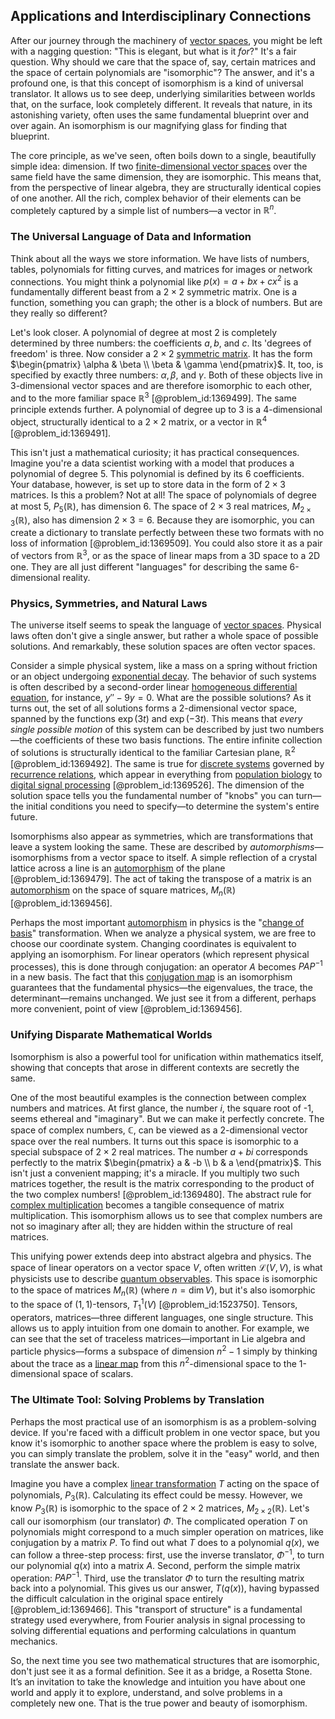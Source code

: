 ## Applications and Interdisciplinary Connections

After our journey through the machinery of [vector spaces](@article_id:136343), you might be left with a nagging question: "This is elegant, but what is it *for*?" It's a fair question. Why should we care that the space of, say, certain matrices and the space of certain polynomials are "isomorphic"? The answer, and it's a profound one, is that this concept of isomorphism is a kind of universal translator. It allows us to see deep, underlying similarities between worlds that, on the surface, look completely different. It reveals that nature, in its astonishing variety, often uses the same fundamental blueprint over and over again. An isomorphism is our magnifying glass for finding that blueprint.

The core principle, as we've seen, often boils down to a single, beautifully simple idea: dimension. If two [finite-dimensional vector spaces](@article_id:264997) over the same field have the same dimension, they are isomorphic. This means that, from the perspective of linear algebra, they are structurally identical copies of one another. All the rich, complex behavior of their elements can be completely captured by a simple list of numbers—a vector in $\mathbb{R}^n$.

### The Universal Language of Data and Information

Think about all the ways we store information. We have lists of numbers, tables, polynomials for fitting curves, and matrices for images or network connections. You might think a polynomial like $p(x) = a+bx+cx^2$ is a fundamentally different beast from a $2 \times 2$ symmetric matrix. One is a function, something you can graph; the other is a block of numbers. But are they really so different?

Let's look closer. A polynomial of degree at most 2 is completely determined by three numbers: the coefficients $a, b,$ and $c$. Its 'degrees of freedom' is three. Now consider a $2 \times 2$ [symmetric matrix](@article_id:142636). It has the form $\begin{pmatrix} \alpha & \beta \\ \beta & \gamma \end{pmatrix}$. It, too, is specified by exactly three numbers: $\alpha, \beta,$ and $\gamma$. Both of these objects live in 3-dimensional vector spaces and are therefore isomorphic to each other, and to the more familiar space $\mathbb{R}^3$ [@problem_id:1369499]. The same principle extends further. A polynomial of degree up to 3 is a 4-dimensional object, structurally identical to a $2 \times 2$ matrix, or a vector in $\mathbb{R}^4$ [@problem_id:1369491].

This isn't just a mathematical curiosity; it has practical consequences. Imagine you're a data scientist working with a model that produces a polynomial of degree 5. This polynomial is defined by its 6 coefficients. Your database, however, is set up to store data in the form of $2 \times 3$ matrices. Is this a problem? Not at all! The space of polynomials of degree at most 5, $P_5(\mathbb{R})$, has dimension 6. The space of $2 \times 3$ real matrices, $M_{2 \times 3}(\mathbb{R})$, also has dimension $2 \times 3 = 6$. Because they are isomorphic, you can create a dictionary to translate perfectly between these two formats with no loss of information [@problem_id:1369509]. You could also store it as a pair of vectors from $\mathbb{R}^3$, or as the space of linear maps from a 3D space to a 2D one. They are all just different "languages" for describing the same 6-dimensional reality.

### Physics, Symmetries, and Natural Laws

The universe itself seems to speak the language of [vector spaces](@article_id:136343). Physical laws often don't give a single answer, but rather a whole space of possible solutions. And remarkably, these solution spaces are often vector spaces.

Consider a simple physical system, like a mass on a spring without friction or an object undergoing [exponential decay](@article_id:136268). The behavior of such systems is often described by a second-order linear [homogeneous differential equation](@article_id:175902), for instance, $y'' - 9y = 0$. What are the possible solutions? As it turns out, the set of all solutions forms a 2-dimensional vector space, spanned by the functions $\exp(3t)$ and $\exp(-3t)$. This means that *every single possible motion* of this system can be described by just two numbers—the coefficients of these two basis functions. The entire infinite collection of solutions is structurally identical to the familiar Cartesian plane, $\mathbb{R}^2$ [@problem_id:1369492]. The same is true for [discrete systems](@article_id:166918) governed by [recurrence relations](@article_id:276118), which appear in everything from [population biology](@article_id:153169) to [digital signal processing](@article_id:263166) [@problem_id:1369526]. The dimension of the solution space tells you the fundamental number of "knobs" you can turn—the initial conditions you need to specify—to determine the system's entire future.

Isomorphisms also appear as symmetries, which are transformations that leave a system looking the same. These are described by *automorphisms*—isomorphisms from a vector space to itself. A simple reflection of a crystal lattice across a line is an [automorphism](@article_id:143027) of the plane [@problem_id:1369479]. The act of taking the transpose of a matrix is an [automorphism](@article_id:143027) on the space of square matrices, $M_n(\mathbb{R})$ [@problem_id:1369456].

Perhaps the most important [automorphism](@article_id:143027) in physics is the "[change of basis](@article_id:144648)" transformation. When we analyze a physical system, we are free to choose our coordinate system. Changing coordinates is equivalent to applying an isomorphism. For linear operators (which represent physical processes), this is done through conjugation: an operator $A$ becomes $PAP^{-1}$ in a new basis. The fact that this [conjugation map](@article_id:154729) is an isomorphism guarantees that the fundamental physics—the eigenvalues, the trace, the determinant—remains unchanged. We just see it from a different, perhaps more convenient, point of view [@problem_id:1369456].

### Unifying Disparate Mathematical Worlds

Isomorphism is also a powerful tool for unification within mathematics itself, showing that concepts that arose in different contexts are secretly the same.

One of the most beautiful examples is the connection between complex numbers and matrices. At first glance, the number $i$, the square root of -1, seems ethereal and "imaginary". But we can make it perfectly concrete. The space of complex numbers, $\mathbb{C}$, can be viewed as a 2-dimensional vector space over the real numbers. It turns out this space is isomorphic to a special subspace of $2 \times 2$ real matrices. The number $a+bi$ corresponds perfectly to the matrix $\begin{pmatrix} a & -b \\ b & a \end{pmatrix}$. This isn't just a convenient mapping; it's a miracle. If you multiply two such matrices together, the result is the matrix corresponding to the product of the two complex numbers! [@problem_id:1369480]. The abstract rule for [complex multiplication](@article_id:167594) becomes a tangible consequence of matrix multiplication. This isomorphism allows us to see that complex numbers are not so imaginary after all; they are hidden within the structure of real matrices.

This unifying power extends deep into abstract algebra and physics. The space of linear operators on a vector space $V$, often written $\mathcal{L}(V,V)$, is what physicists use to describe [quantum observables](@article_id:151011). This space is isomorphic to the space of matrices $M_n(\mathbb{R})$ (where $n = \dim V$), but it's also isomorphic to the space of $(1,1)$-tensors, $T^1_1(V)$ [@problem_id:1523750]. Tensors, operators, matrices—three different languages, one single structure. This allows us to apply intuition from one domain to another. For example, we can see that the set of traceless matrices—important in Lie algebra and particle physics—forms a subspace of dimension $n^2-1$ simply by thinking about the trace as a [linear map](@article_id:200618) from this $n^2$-dimensional space to the 1-dimensional space of scalars.

### The Ultimate Tool: Solving Problems by Translation

Perhaps the most practical use of an isomorphism is as a problem-solving device. If you're faced with a difficult problem in one vector space, but you know it's isomorphic to another space where the problem is easy to solve, you can simply translate the problem, solve it in the "easy" world, and then translate the answer back.

Imagine you have a complex [linear transformation](@article_id:142586) $T$ acting on the space of polynomials, $P_3(\mathbb{R})$. Calculating its effect could be messy. However, we know $P_3(\mathbb{R})$ is isomorphic to the space of $2 \times 2$ matrices, $M_{2 \times 2}(\mathbb{R})$. Let's call our isomorphism (our translator) $\Phi$. The complicated operation $T$ on polynomials might correspond to a much simpler operation on matrices, like conjugation by a matrix $P$. To find out what $T$ does to a polynomial $q(x)$, we can follow a three-step process: first, use the inverse translator, $\Phi^{-1}$, to turn our polynomial $q(x)$ into a matrix $A$. Second, perform the simple matrix operation: $PAP^{-1}$. Third, use the translator $\Phi$ to turn the resulting matrix back into a polynomial. This gives us our answer, $T(q(x))$, having bypassed the difficult calculation in the original space entirely [@problem_id:1369466]. This "transport of structure" is a fundamental strategy used everywhere, from Fourier analysis in signal processing to solving differential equations and performing calculations in quantum mechanics.

So, the next time you see two mathematical structures that are isomorphic, don't just see it as a formal definition. See it as a bridge, a Rosetta Stone. It’s an invitation to take the knowledge and intuition you have about one world and apply it to explore, understand, and solve problems in a completely new one. That is the true power and beauty of isomorphism.